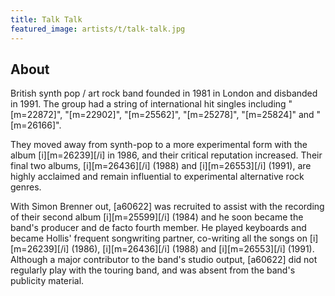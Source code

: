 ```yaml
---
title: Talk Talk
featured_image: artists/t/talk-talk.jpg
---
```

## About

British synth pop / art rock band founded in 1981 in London and disbanded in 1991. The group had a string of international hit singles including "[m=22872]", "[m=22902]", "[m=25562]", "[m=25278]", "[m=25824]" and "[m=26166]".

They moved away from synth-pop to a more experimental form with the album [i][m=26239][/i] in 1986, and their critical reputation increased. 
Their final two albums, [i][m=26436][/i] (1988) and [i][m=26553][/i] (1991), are highly acclaimed and remain influential to experimental alternative rock genres.

With Simon Brenner out, [a60622] was recruited to assist with the recording of their second album [i][m=25599][/i] (1984) and he soon became the band's producer and de facto fourth member. He played keyboards and became Hollis' frequent songwriting partner, co-writing all the songs on [i][m=26239][/i] (1986), [i][m=26436][/i] (1988) and [i][m=26553][/i] (1991). Although a major contributor to the band's studio output, [a60622] did not regularly play with the touring band, and was absent from the band's publicity material.
